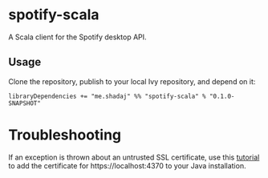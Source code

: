# spotify-scala
A Scala client for the Spotify desktop API.

## Usage
Clone the repository, publish to your local Ivy repository, and depend on it:
```
libraryDependencies += "me.shadaj" %% "spotify-scala" % "0.1.0-SNAPSHOT"
```

# Troubleshooting
If an exception is thrown about an untrusted SSL certificate, use this [tutorial](http://myshittycode.com/2014/06/05/java-https-unable-to-find-valid-certification-path-to-requested-target) to add the certificate for https://localhost:4370 to your Java installation.
